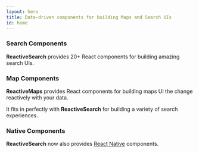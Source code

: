 ```yaml
---
layout: hero
title: Data-driven components for building Maps and Search UIs
id: home
---
```


<section class="light home-section">
  <div class="marketing-row">
    <div class="marketing-col">
      <h3>Search Components</h3>
      <p><b>ReactiveSearch</b> provides 20+ React components for building amazing search UIs.</p>
    </div>
    <div class="marketing-col">
      <h3>Map Components</h3>
      <p><b>ReactiveMaps</b> provides React components for building maps UI the change reactively with your data.</p>
      <p>It fits in perfectly with <b>ReactiveSearch</b> for building a variety of search experiences.</p>
    </div>
    <div class="marketing-col">
      <h3>Native Components</h3>
      <p><b>ReactiveSearch</b> now also provides <a href="https://facebook.github.io/react-native/">React Native</a> components.</p>
    </div>
  </div>
</section>
